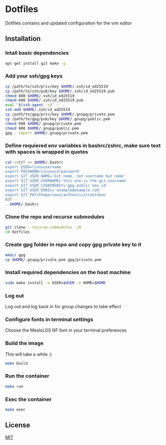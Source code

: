 # Dotfiles

Dotfiles contains and updated configuration for the vim editor

## Installation

### Intall basic dependencies

```bash
apt-get install git make -y
```

### Add your ssh/gpg keys
```bash
cp /path/to/ssh/priv/key $HOME/.ssh/id_ed25519
cp /path/to/ssh/pub/key $HOME/.ssh/id_ed25519.pub
chmod 600 $HOME/.ssh/id_ed25519
chmod 600 $HOME/.ssh/id_ed25519.pub
eval "$(ssh-agent -s)"
ssh-add $HOME/.ssh/id_ed25519
cp /path/to/gpg/priv/key $HOME/.gnupg/private.pem
cp /path/to/gpg/pub/key $HOME/.gnupg/public.pem
chmod 600 $HOME/.gnupg/private.pem
chmod 600 $HOME/.gnupg/public.pem
gpg --import $HOME/.gnupg/private.pem
```

### Define requiered env variables in bashrc/zshrc, make sure text with spaces is wrapped in quotes
```bash
cat <<EOT >> $HOME/.bashrc
export USER=linuxusername
export PASSWORD=linuxuserpassword
export GIT_USER_NAME='Git name, not username but name'
export GIT_USER_USERNAME='this-one-is-the-git-username'
export GIT_USER_SIGNINGKEY='gpg public key id'
export GIT_USER_EMAIL='example@example.com'
export GIT_PAT=thepersonalauthenticationtoken
EOT
. $HOME/.bashrc
```

### Clone the repo and recurse submodules

```bash
git clone --recurse-submodules -j8 
cd dotfiles
```

### Create gpg folder in repo and copy gpg private key to it

```bash
mkdir gpg
cp $HOME/.gnupg/private.pem gpg/private.pem
```

### Install required dependencies on the host machine

```bash
sudo make install -e USER=$USER -e HOME=$HOME
```

### Log out

Log out and log back in for group changes to take effect

### Configure fonts in terminal settings

Choose the MesloLGS NF font in your terminal preferences

### Build the image
This will take a while :)
```bash
make build
```

### Run the container

```bash
make run
```

### Exec the container

```bash
make exec
```


## License
[MIT](https://choosealicense.com/licenses/mit/)
